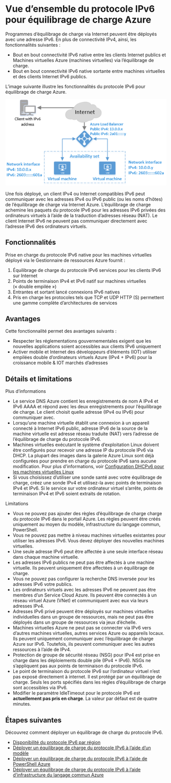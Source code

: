 <properties
    pageTitle="Vue d’ensemble du protocole IPv6 pour équilibrage de charge Azure | Microsoft Azure"
    description="Présentation de prise en charge du protocole IPv6 équilibrage de charge Azure et machines virtuelles équilibrage de charge."
    services="load-balancer"
    documentationCenter="na"
    authors="sdwheeler"
    manager="carmonm"
    editor=""
    keywords="le protocole IPv6, équilibrage de charge azure, double pile, adresse ip publique, ipv6 natif, mobile, iot"
/>
<tags
    ms.service="load-balancer"
    ms.devlang="na"
    ms.topic="article"
    ms.tgt_pltfrm="na"
    ms.workload="infrastructure-services"
    ms.date="09/14/2016"
    ms.author="sewhee"
/>

# <a name="overview-of-ipv6-for-azure-load-balancer"></a>Vue d’ensemble du protocole IPv6 pour équilibrage de charge Azure

Programmes d’équilibrage de charge via Internet peuvent être déployés avec une adresse IPv6. En plus de connectivité IPv4, ainsi, les fonctionnalités suivantes :

* Bout en bout connectivité IPv6 native entre les clients Internet publics et Machines virtuelles Azure (machines virtuelles) via l’équilibrage de charge.
* Bout en bout connectivité IPv6 native sortante entre machines virtuelles et des clients Internet IPv6 publics.

L’image suivante illustre les fonctionnalités du protocole IPv6 pour équilibrage de charge Azure.

![Équilibrage de charge Azure IPv6](./media/load-balancer-ipv6-overview/load-balancer-ipv6.png)

Une fois déployé, un client IPv4 ou Internet compatibles IPv6 peut communiquer avec les adresses IPv4 ou IPv6 public (ou les noms d’hôtes) de l’équilibrage de charge via Internet Azure. L’équilibrage de charge achemine les paquets du protocole IPv6 pour les adresses IPv6 privées des ordinateurs virtuels à l’aide de la traduction d’adresses réseau (NAT). Le client Internet IPv6 ne peuvent pas communiquer directement avec l’adresse IPv6 des ordinateurs virtuels.

## <a name="features"></a>Fonctionnalités

Prise en charge du protocole IPv6 native pour les machines virtuelles déployé via le Gestionnaire de ressources Azure fournit :

1. Équilibrage de charge du protocole IPv6 services pour les clients IPv6 sur Internet
2. Points de terminaison IPv4 et IPv6 natif sur machines virtuelles (« double empilée »)
3. Entrantes et sortant lancé connexions IPv6 natives
4. Pris en charge les protocoles tels que TCP et UDP HTTP (S) permettent une gamme complète d’architectures de services

## <a name="benefits"></a>Avantages

Cette fonctionnalité permet des avantages suivants :

* Respecter les réglementations gouvernementales exigent que les nouvelles applications soient accessibles aux clients IPv6 uniquement
* Activer mobile et Internet des développeurs d’éléments (IOT) utiliser empilées double d’ordinateurs virtuels Azure (IPv4 + IPv6) pour la croissance mobile & IOT marchés d’adresses

## <a name="details-and-limitations"></a>Détails et limitations

Plus d’informations

* Le service DNS Azure contient les enregistrements de nom A IPv4 et IPv6 AAAA et répond avec les deux enregistrements pour l’équilibrage de charge. Le client choisit quelle adresse (IPv4 ou IPv6) pour communiquer avec.
* Lorsqu’une machine virtuelle établit une connexion à un appareil connecté à Internet IPv6 public, adresse IPv6 de la source de la machine virtuelle est adresse réseau traduite (NAT) vers l’adresse de l’équilibrage de charge du protocole IPv6.
* Machines virtuelles exécutant le système d’exploitation Linux doivent être configurés pour recevoir une adresse IP du protocole IPv6 via DHCP. La plupart des images dans la galerie Azure Linux sont déjà configurées pour prendre en charge du protocole IPv6 sans aucune modification. Pour plus d’informations, voir [Configuration DHCPv6 pour les machines virtuelles Linux](load-balancer-ipv6-for-linux.md)
* Si vous choisissez d’utiliser une sonde santé avec votre équilibrage de charge, créez une sonde IPv4 et utilisez-la avec points de terminaison IPv4 et IPv6. Si le service sur votre ordinateur virtuel s’arrête, points de terminaison IPv4 et IPv6 soient extraits de rotation.

Limitations

* Vous ne pouvez pas ajouter des règles d’équilibrage de charge charge du protocole IPv6 dans le portail Azure. Les règles peuvent être créés uniquement au moyen du modèle, infrastructure du langage commun, PowerShell.
* Vous ne pouvez pas mettre à niveau machines virtuelles existantes pour utiliser les adresses IPv6. Vous devez déployer des nouvelles machines virtuelles.
* Une seule adresse IPv6 peut être affectée à une seule interface réseau dans chaque machine virtuelle.
* Les adresses IPv6 publics ne peut pas être affectés à une machine virtuelle. Ils peuvent uniquement être affectées à un équilibrage de charge.
* Vous ne pouvez pas configurer la recherche DNS inversée pour les adresses IPv6 votre publics.
* Les ordinateurs virtuels avec les adresses IPv6 ne peuvent pas être membres d’un Service Cloud Azure. Ils peuvent être connectés à un réseau virtuel Azure (VNet) et communiquent avec eux via leurs adresses IPv4.
* Adresses IPv6 privé peuvent être déployés sur machines virtuelles individuelles dans un groupe de ressources, mais ne peut pas être déployés dans un groupe de ressources via jeux d’échelle.
* Machines virtuelles Azure ne peut pas se connecter via IPv6 vers d’autres machines virtuelles, autres services Azure ou appareils locaux. Ils peuvent uniquement communiquer avec l’équilibrage de charge Azure sur IPv6. Toutefois, ils peuvent communiquer avec les autres ressources à l’aide de IPv4.
* Protection de groupe de sécurité réseau (NSG) pour IPv4 est prise en charge dans les déploiements double pile (IPv4 + IPv6). NSGs ne s’appliquent pas aux points de terminaison du protocole IPv6.
* Le point de terminaison du protocole IPv6 sur l’ordinateur virtuel n’est pas exposé directement à internet. Il est protégé par un équilibrage de charge. Seuls les ports spécifiés dans les règles d’équilibrage de charge sont accessibles via IPv6.
* Modifier le paramètre IdleTimeout pour le protocole IPv6 est **actuellement pas pris en charge**. La valeur par défaut est de quatre minutes.

## <a name="next-steps"></a>Étapes suivantes

Découvrez comment déployer un équilibrage de charge du protocole IPv6.

* [Disponibilité du protocole IPv6 par région](https://go.microsoft.com/fwlink/?linkid=828357)
* [Déployer un équilibrage de charge du protocole IPv6 à l’aide d’un modèle](load-balancer-ipv6-internet-template.md)
* [Déployer un équilibrage de charge du protocole IPv6 à l’aide de PowerShell Azure](load-balancer-ipv6-internet-ps.md)
* [Déployer un équilibrage de charge du protocole IPv6 à l’aide d’infrastructure du langage commun Azure](load-balancer-ipv6-internet-cli.md)
